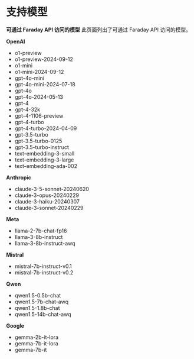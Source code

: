 # 支持模型

**可通过 Faraday API 访问的模型**
此页面列出了可通过 Faraday API 访问的模型。

**OpenAI**
- o1-preview
- o1-preview-2024-09-12
- o1-mini
- o1-mini-2024-09-12
- gpt-4o-mini
- gpt-4o-mini-2024-07-18
- gpt-4o
- gpt-4o-2024-05-13
- gpt-4
- gpt-4-32k
- gpt-4-1106-preview
- gpt-4-turbo
- gpt-4-turbo-2024-04-09
- gpt-3.5-turbo
- gpt-3.5-turbo-0125
- gpt-3.5-turbo-instruct
- text-embedding-3-small
- text-embedding-3-large
- text-embedding-ada-002

**Anthropic**
- claude-3-5-sonnet-20240620
- claude-3-opus-20240229
- claude-3-haiku-20240307
- claude-3-sonnet-20240229

**Meta**
- llama-2-7b-chat-fp16
- llama-3-8b-instruct
- llama-3-8b-instruct-awq

**Mistral**
- mistral-7b-instruct-v0.1
- mistral-7b-instruct-v0.2

**Qwen**
- qwen1.5-0.5b-chat
- qwen1.5-7b-chat-awq
- qwen1.5-1.8b-chat
- qwen1.5-14b-chat-awq

**Google**
- gemma-2b-it-lora
- gemma-7b-it-lora
- gemma-7b-it
